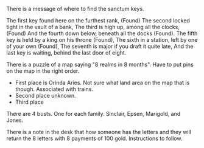 There is a message of where to find the sanctum keys.

The first key found here on the furthest rank, (Found)
The second locked tight in the vault of a bank,
The third is high up, among all the clocks, (Found)
And the fourth down below, beneath all the docks (Found).
The fifth key is held by a king on his throne (Found),
The sixth in a station, left by one of your own (Found),
The seventh is major if you draft it quite late,
And the last key is waiting, behind the last door of eight.

There is a puzzle of a map saying "8 realms in 8 months". Have to put pins on the map in the right order.
- First place is Orinda Aries. Not sure what land area on the map that is though. Associated with trains.
- Second place unknown.
- Third place 

There are 4 busts. One for each family. Sinclair, Epsen, Marigold, and Jones.

There is a note in the desk that how someone has the letters and they will return the 8 letters with 8 payments of 100 gold. Instructions to follow.